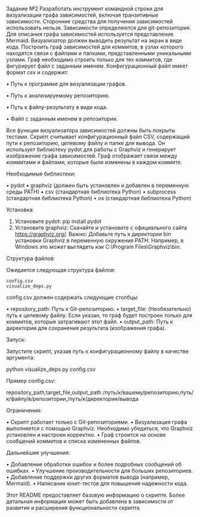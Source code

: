 Задание №2
Разработать инструмент командной строки для визуализации графа
зависимостей, включая транзитивные зависимости. Сторонние средства для
получения зависимостей использовать нельзя.
Зависимости определяются для git-репозитория. Для описания графа
зависимостей используется представление Mermaid. Визуализатор должен
выводить результат на экран в виде кода.
Построить граф зависимостей для коммитов, в узлах которого находятся
связи с файлами и папками, представленными уникальными узлами. Граф
необходимо строить только для тех коммитов, где фигурирует файл с заданным
именем.
Конфигурационный файл имеет формат csv и содержит:

• Путь к программе для визуализации графов. 

• Путь к анализируемому репозиторию. 

• Путь к файлу-результату в виде кода. 

• Файл с заданным именем в репозитории. 

Все функции визуализатора зависимостей должны быть покрыты тестами.
Скрипт считывает конфигурационный файл CSV, содержащий пути к репозиторию, целевому файлу и папке для вывода. Он использует библиотеку pydot для работы с Graphviz и генерирует изображение графа зависимостей.  Граф отображает связи между коммитами и файлами, которые были изменены в каждом коммите.

Необходимые библиотеки:

• pydot
• graphviz (должен быть установлен и добавлен в переменную среды PATH)
• csv (стандартная библиотека Python)
• subprocess (стандартная библиотека Python)
• os (стандартная библиотека Python)

Установка:

1. Установите pydot:  pip install pydot
2. Установите graphviz: Скачайте и установите с официального сайта https://graphviz.org/.  Важно: Добавьте путь к директории bin установки Graphviz в переменную окружения PATH.  Например, в Windows это может выглядеть как C:\Program Files\Graphviz\bin.

Структура файлов:

Ожидается следующая структура файлов:

```
config.csv
visualize_deps.py
```

config.csv должен содержать следующие столбцы:

• repository_path: Путь к Git-репозиторию.
• target_file:  (Необязательно) путь к целевому файлу. Если указан, то граф будет построен только для коммитов, которые затрагивают этот файл.
• output_path: Путь к директории для сохранения результата (изображения графа).

Запуск:

Запустите скрипт, указав путь к конфигурационному файлу в качестве аргумента:

python visualize_deps.py config.csv


Пример config.csv:

repository_path,target_file,output_path
/путь/к/вашему/репозиторию,путь/к/файлу/в/репозитории,/путь/к/директории/вывода


Ограничения:

• Скрипт работает только с Git-репозиториями.
• Визуализация графа выполняется с помощью Graphviz.  Необходимо убедиться, что Graphviz установлен и настроен корректно.
• Граф строится на основе сообщений коммитов и списка измененных файлов.


Дальнейшие улучшения:

• Добавление обработки ошибок и более подробных сообщений об ошибках.
• Улучшение производительности для больших репозиториев.
• Добавление поддержки других форматов вывода (например, Mermaid).
• Написание юнит-тестов для повышения надежности кода.


Этот README предоставляет базовую информацию о скрипте.  Более детальная информация может быть добавлена в зависимости от развития и расширения функциональности скрипта.
